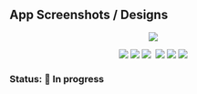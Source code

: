 ## App Screenshots / Designs

<p align="center">
    <img src="screenshots/Application - FlowMap.png"/>
</p>

<p align="center">
    <img src="screenshots/Light - Onboarding.png"/> <img src="screenshots/Light - Home.png"/>
    <img src="screenshots/Light - Calendar.png"/> <img s    rc="screenshots/Light - Session.png"/>
    <img src="screenshots/Light - Retention.png"/> <img src="screenshots/Light - Pause.png"/>
    <img src="screenshots/Light - Session Over.png"/>
</p>

### Status: 🚧 In progress
